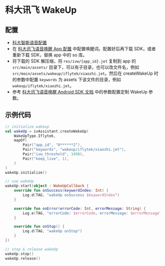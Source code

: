 # 科大讯飞 WakeUp

## 配置

- [科大智能语音配置](IflytekConfig.md)
- 在 [科大讯飞语音唤醒 App 配置](https://console.xfyun.cn/services/awaken) 中配置唤醒词。配置好后再下载 SDK，或者重新下载 SDK，替换 app 中的 so 库。
- 将下载的 SDK 解压缩，将 `res/ivw/{app_id}.jet` 复制到 app 的 `src/main/assets/` 目录下，可以有子目录，也可以改文件名，例如 `src/main/assets/wakeup/iflytek/xiaozhi.jet`。然后在 createWakeUp 时的参数中配置 `keywords` 为 assets 下该文件的目录，例如 `wakeup/iflytek/xiaozhi.jet`。
- 参考 [科大讯飞语音唤醒 Android SDK 文档](https://www.xfyun.cn/doc/asr/awaken/Android-SDK.html) 中的参数配置定制 WakeUp 参数。

## 示例代码

```kotlin
// initialize wakeup
val wakeUp = ivAssistant.createWakeUp(
    WakeUpType.Iflytek,
    mapOf(
        Pair("app_id", "0******2"),
        Pair("keywords", "wakeup/iflytek/xiaozhi.jet"),
        Pair("ivw_threshold", 1450),
        Pair("keep_live", 1),
    )
)
wakeUp.initialize()

// use wakeUp
wakeUp.start(object : WakeUpCallback {
    override fun onSuccess(keywordIndex: Int) {
        Log.d(TAG, "wakeUp onSuccess $keywordIndex")
    }

    override fun onError(errorCode: Int, errorMessage: String) {
        Log.e(TAG, "errorCode: $errorCode, errorMessage: $errorMessage")
    }

    override fun onStop() {
        Log.d(TAG, "wakeUp onStop")
    }
})

// stop & release wakeUp
wakeUp.stop()
wakeUp.release()

```